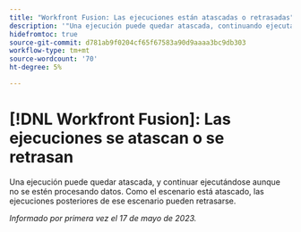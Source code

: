 ```yaml
---
title: "Workfront Fusion: Las ejecuciones están atascadas o retrasadas"
description: '"Una ejecución puede quedar atascada, continuando ejecutándose aunque no se estén procesando datos. Como el escenario está atascado, las ejecuciones posteriores de ese escenario pueden ser retrasadas".'
hidefromtoc: true
source-git-commit: d781ab9f0204cf65f67583a90d9aaaa3bc9db303
workflow-type: tm+mt
source-wordcount: '70'
ht-degree: 5%

---
```



# [!DNL Workfront Fusion]: Las ejecuciones se atascan o se retrasan

Una ejecución puede quedar atascada, y continuar ejecutándose aunque no se estén procesando datos. Como el escenario está atascado, las ejecuciones posteriores de ese escenario pueden retrasarse.

_Informado por primera vez el 17 de mayo de 2023._

